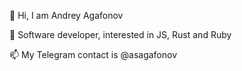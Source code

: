 👋 Hi, I am Andrey Agafonov

🌱 Software developer, interested in JS, Rust and Ruby

📫 My Telegram contact is @asagafonov
